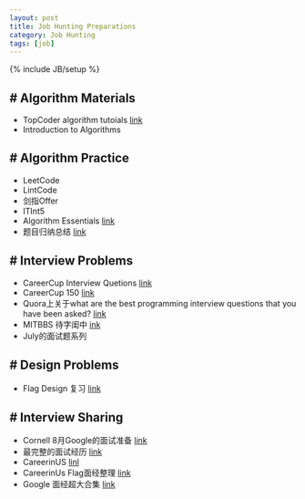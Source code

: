 ```yaml
---
layout: post
title: Job Hunting Preparations
category: Job Hunting
tags: [job]
---
```

{% include JB/setup %}

## # Algorithm Materials
- TopCoder algorithm tutoials [link](https://www.topcoder.com/community/data-science/data-science-tutorials/)
- Introduction to Algorithms

## # Algorithm Practice
- LeetCode
- LintCode
- 剑指Offer
- ITInt5
- Algorithm Essentials [link](https://www.gitbook.com/book/soulmachine/algorithm-essentials/details)
- 题目归纳总结 [link]()

## # Interview Problems
- CareerCup Interview Quetions [link](https://www.careercup.com/page)
- CareerCup 150 [link](http://www.amazon.com/gp/product/0984782850/ref=as_li_ss_tl?ie=UTF8&tag=care01-20&linkCode=as2&camp=217145&creative098478285050tiveASIN=0984782850)
- Quora上关于what are the best programming interview questions that you have been asked? [link](http://www.quora.com/Programming-Interviews/What-are-the-best-programming-interview-questions-youve-ever-asked-or-been-asked)
- MITBBS 待字闺中 [ink](http://www.mitbbs.com/bbsdoc/JobHunting.html)
- July的面试题系列

## # Design Problems
- Flag Design 复习 [link](https://sites.google.com/site/careerofpsyclaudezintheus/company/design)

## # Interview Sharing
- Cornell 8月Google的面试准备 [link](http://www.1point3acres.com/bbs/thread-77453-1-1.html)
- 最完整的面试经历 [link](http://chuansong.me/n/290160)
- CareerinUS [linl](https://sites.google.com/site/careerofpsyclaudezintheus/#TOC-From-Other-Materials)
- CareerinUs Flag面经整理 [link](https://sites.google.com/site/careerofpsyclaudezintheus/company)
- Google 面经超大合集 [link](http://www.mitbbs.com/article_t/JobHunting/32043661.html)
